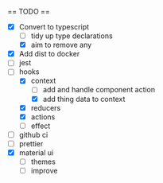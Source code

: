 == TODO ==

- [x] Convert to typescript
  - [ ] tidy up type declarations
  - [x] aim to remove any 
- [x] Add dist to docker
- [ ] jest
- [ ] hooks
   - [x] context
     - [ ] add and handle component action
     - [x] add thing data to context
   - [x] reducers
   - [x] actions
   - [ ] effect   
- [ ] github ci
- [ ] prettier
- [x] material ui
   - [ ] themes
   - [ ] improve   
